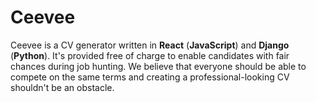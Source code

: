 # Ceevee

Ceevee is a CV generator written in **React** (**JavaScript**) and **Django** (**Python**). It's provided free of charge to enable candidates with fair chances during job hunting. We believe that everyone should be able to compete on the same terms and creating a professional-looking CV shouldn't be an obstacle.